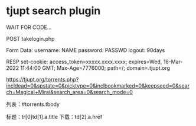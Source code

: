 # tjupt search plugin

WAIT FOR CODE...

POST takelogin.php

Form Data:
username: NAME
password: PASSWD
logout: 90days

RESP set-cookie: access_token=xxxxx.xxxx.xxxx; expires=Wed, 16-Mar-2022 11:44:00 GMT; Max-Age=7776000; path=/; domain=.tjupt.org

https://tjupt.org/torrents.php?incldead=0&spstate=0&picktype=0&inclbookmarked=0&keepseed=0&search=Magical+Mirai&search_area=0&search_mode=0

列表：#torrents.tbody

标题：tr[0]td[1].a.title
下载：td[2].a.href
